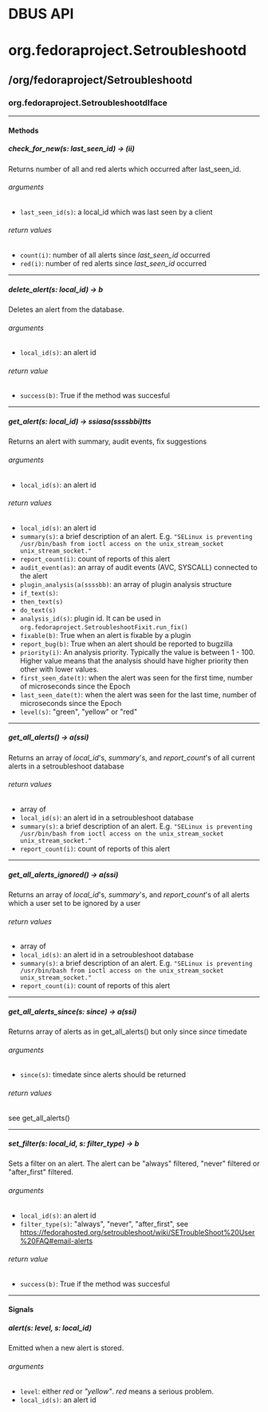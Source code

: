 # DBUS API

# org.fedoraproject.Setroubleshootd

## /org/fedoraproject/Setroubleshootd

### org.fedoraproject.SetroubleshootdIface

***

#### Methods

##### check_for_new(s: last_seen_id) -> (ii)

Returns number of all and red alerts which occurred after last_seen_id.

###### arguments

* `last_seen_id(s)`: a local_id which was last seen by a client

###### return values

* `count(i)`: number of all alerts since *last_seen_id* occurred
* `red(i)`: number of red alerts since *last_seen_id* occurred

***

##### delete_alert(s: local_id) -> b

Deletes an alert from the database.

###### arguments

* `local_id(s)`: an alert id

###### return value

* `success(b)`: True if the method was succesful

***

##### get_alert(s: local_id) -> ssiasa(ssssbbi)tts

Returns an alert with summary, audit events, fix suggestions

###### arguments

* `local_id(s)`: an alert id

###### return values

* `local_id(s)`: an alert id
* `summary(s)`: a brief description of an alert. E.g. `"SELinux is preventing /usr/bin/bash from
  ioctl access on the unix_stream_socket unix_stream_socket."`
* `report_count(i)`: count of reports of this alert
* `audit_event(as)`: an array of audit events (AVC, SYSCALL) connected to the alert
* `plugin_analysis(a(ssssbb)`: an array of plugin analysis structure
 * `if_text(s)`:
 * `then_text(s)`
 * `do_text(s)`
 * `analysis_id(s)`: plugin id. It can be used in `org.fedoraproject.SetroubleshootFixit.run_fix()`
 * `fixable(b)`: True when an alert is fixable by a plugin
 * `report_bug(b)`: True when an alert should be reported to bugzilla
 * `priority(i)`: An analysis priority. Typically the value is between 1 - 100. Higher value means that the analysis should have higher priority then other
 with lower values.
* `first_seen_date(t)`: when the alert was seen for the first time, number of microseconds since the Epoch
* `last_seen_date(t)`: when the alert was seen for the last time, number of microseconds since the Epoch
* `level(s)`: "green", "yellow" or "red"

***

##### get_all_alerts() -> a(ssi)

Returns an array of *local_id*'s, *summary*'s, and *report_count*'s of all current alerts in a
setroubleshoot database

###### return values

* array of
 * `local_id(s)`: an alert id in a setroubleshoot database
 * `summary(s)`: a brief description of an alert. E.g. `"SELinux is preventing /usr/bin/bash from
  ioctl access on the unix_stream_socket unix_stream_socket."`
 * `report_count(i)`: count of reports of this alert

***

##### get_all_alerts_ignored() -> a(ssi)

Returns an array of *local_id*'s, *summary*'s, and *report_count*'s of all alerts which a user set to be ignored by a user


###### return values

* array of
 * `local_id(s)`: an alert id in a setroubleshoot database
 * `summary(s)`: a brief description of an alert. E.g. `"SELinux is preventing /usr/bin/bash from
  ioctl access on the unix_stream_socket unix_stream_socket."`
 * `report_count(i)`: count of reports of this alert

***

##### get_all_alerts_since(s: since) -> a(ssi)

Returns array of alerts as in get_all_alerts() but only since *since* timedate

###### arguments

* `since(s)`: timedate since alerts should be returned

###### return values

see get_all_alerts()

***

##### set_filter(s: local_id, s: filter_type) -> b

Sets a filter on an alert. The alert can be "always" filtered, "never" filtered or "after_first" filtered.

###### arguments

* `local_id(s)`: an alert id
* `filter_type(s)`: "always", "never", "after_first", see 
  https://fedorahosted.org/setroubleshoot/wiki/SETroubleShoot%20User%20FAQ#email-alerts

###### return value

* `success(b)`: True if the method was succesful

***

#### Signals

##### alert(s: level, s: local_id)

Emitted when a new alert is stored.

###### arguments

* `level`: either *red* or *"yellow"*. *red* means a serious problem.
* `local_id(s)`: an alert id

